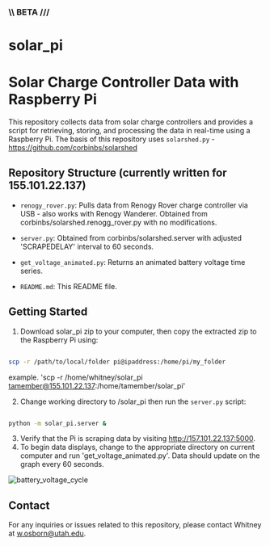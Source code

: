 ### \\\ BETA /// 


# solar_pi



# Solar Charge Controller Data with Raspberry Pi

This repository collects data from solar charge controllers and provides a script for retrieving, storing, and processing the data in real-time using a Raspberry Pi. The basis of this repository uses `solarshed.py` - https://github.com/corbinbs/solarshed



## Repository Structure (currently written for 155.101.22.137)

- `renogy_rover.py`: Pulls data from Renogy Rover charge controller via USB - also works with Renogy Wanderer. Obtained from corbinbs/solarshed.renogg_rover.py with no modifications.

- `server.py`: Obtained from corbinbs/solarshed.server with adjusted 'SCRAPEDELAY' interval to 60 seconds.

- `get_voltage_animated.py`: Returns an animated battery voltage time series.

- `README.md`: This README file.


## Getting Started

1. Download solar_pi zip to your computer, then copy the extracted zip to the Raspberry Pi using:

```bash

scp -r /path/to/local/folder pi@ipaddress:/home/pi/my_folder

```

example. 'scp -r /home/whitney/solar_pi tamember@155.101.22.137:/home/tamember/solar_pi'




2. Change working directory to /solar_pi then run the `server.py` script:

```bash

python -m solar_pi.server &

```

3. Verify that the Pi is scraping data by visiting http://157.101.22.137:5000.
4. To begin data displays, change to the appropriate directory on current computer and run 'get_voltage_animated.py'. Data should update on the graph every 60 seconds.


![battery_voltage_cycle](https://github.com/quarkymatter/solar_pi/assets/132121881/6a0b6118-3742-498a-8d6f-c3b994b40360)

## Contact

For any inquiries or issues related to this repository, please contact Whitney at [w.osborn@utah.edu](mailto:w.osborn@utah.edu).
